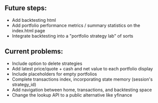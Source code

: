 ## Future steps:

- Add backtesting html
- Add portfolio performance metrics / summary statistics on the index.html page
- Integrate backtesting into a "portfolio strategy lab" of sorts

## Current problems:

- Include option to delete strategies
- Add latest price/quote + cash and net value to each portfolio display
- Include placeholders for empty portfolios
- Complete transactions index, incorporating state memory (session's strategy_id)
- Add navigation between home, transactions, and backtesting space
- Change the lookup API to a public alternative like yfinance